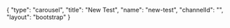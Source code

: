 {
    "type": "carousel",
    "title": "New Test",
    "name": "new-test",
    "channelId": "",
    "layout": "bootstrap"
}